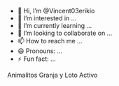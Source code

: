 - 👋 Hi, I’m @Vincent03erikio
- 👀 I’m interested in ...
- 🌱 I’m currently learning ...
- 💞️ I’m looking to collaborate on ...
- 📫 How to reach me ...
- 😄 Pronouns: ...
- ⚡ Fun fact: ...

<!---
Vincent03erikio/Vincent03erikio is a ✨ special ✨ repository because its `README.md` (this file) appears on your GitHub profile.
You can click the Preview link to take a look at your changes.
--->
Animalitos Granja y Loto Activo 
